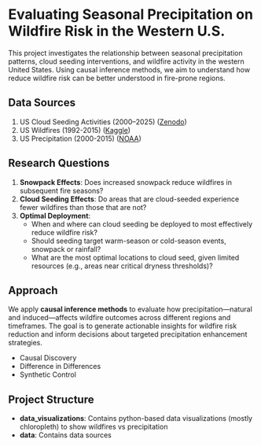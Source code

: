 # Evaluating Seasonal Precipitation on Wildfire Risk in the Western U.S.

This project investigates the relationship between seasonal precipitation patterns, cloud seeding interventions, and wildfire activity in the western United States. Using causal inference methods, we aim to understand how reduce wildfire risk can be better understood in fire-prone regions.

## Data Sources

1. US Cloud Seeding Activities (2000–2025) ([Zenodo](https://zenodo.org/records/16754931))
2. US Wildfires (1992-2015) ([Kaggle](https://www.kaggle.com/datasets/rtatman/188-million-us-wildfires/data))
3. US Precipitation (2000-2015) ([NOAA](https://www.ncei.noaa.gov/cdo-web/datasets))

## Research Questions

1. **Snowpack Effects**: Does increased snowpack reduce wildfires in subsequent fire seasons?
2. **Cloud Seeding Effects**: Do areas that are cloud-seeded experience fewer wildfires than those that are not?
3. **Optimal Deployment**:
   * When and where can cloud seeding be deployed to most effectively reduce wildfire risk?
   * Should seeding target warm-season or cold-season events, snowpack or rainfall?
   * What are the most optimal locations to cloud seed, given limited resources (e.g., areas near critical dryness thresholds)?

## Approach

We apply **causal inference methods** to evaluate how precipitation—natural and induced—affects wildfire outcomes across different regions and timeframes. The goal is to generate actionable insights for wildfire risk reduction and inform decisions about targeted precipitation enhancement strategies.

- Causal Discovery
- Difference in Differences
- Synthetic Control

## Project Structure

* **data_visualizations**: Contains python-based data visualizations (mostly chloropleth) to show wildfires vs precipitation
* **data**: Contains data sources

